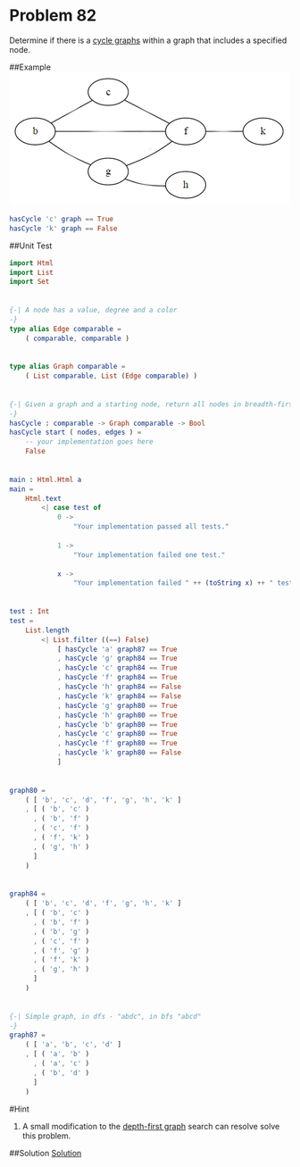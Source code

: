 # Problem 82

Determine if there is a [cycle graphs](https://en.wikipedia.org/wiki/Cycle_graph) within a graph that includes a specified node.  

##Example
![](graph87b.png)
```elm
hasCycle 'c' graph == True
hasCycle 'k' graph == False
```

##Unit Test
```elm
import Html
import List
import Set


{-| A node has a value, degree and a color
-}
type alias Edge comparable =
    ( comparable, comparable )


type alias Graph comparable =
    ( List comparable, List (Edge comparable) )


{-| Given a graph and a starting node, return all nodes in breadth-first order.
-}
hasCycle : comparable -> Graph comparable -> Bool
hasCycle start ( nodes, edges ) =
    -- your implementation goes here
    False


main : Html.Html a
main =
    Html.text
        <| case test of
            0 ->
                "Your implementation passed all tests."

            1 ->
                "Your implementation failed one test."

            x ->
                "Your implementation failed " ++ (toString x) ++ " tests."


test : Int
test =
    List.length
        <| List.filter ((==) False)
            [ hasCycle 'a' graph87 == True
            , hasCycle 'g' graph84 == True
            , hasCycle 'c' graph84 == True
            , hasCycle 'f' graph84 == True
            , hasCycle 'h' graph84 == False
            , hasCycle 'k' graph84 == False
            , hasCycle 'g' graph80 == True
            , hasCycle 'h' graph80 == True
            , hasCycle 'b' graph80 == True
            , hasCycle 'c' graph80 == True
            , hasCycle 'f' graph80 == True
            , hasCycle 'k' graph80 == False
            ]


graph80 =
    ( [ 'b', 'c', 'd', 'f', 'g', 'h', 'k' ]
    , [ ( 'b', 'c' )
      , ( 'b', 'f' )
      , ( 'c', 'f' )
      , ( 'f', 'k' )
      , ( 'g', 'h' )
      ]
    )


graph84 =
    ( [ 'b', 'c', 'd', 'f', 'g', 'h', 'k' ]
    , [ ( 'b', 'c' )
      , ( 'b', 'f' )
      , ( 'b', 'g' )
      , ( 'c', 'f' )
      , ( 'f', 'g' )
      , ( 'f', 'k' )
      , ( 'g', 'h' )
      ]
    )


{-| Simple graph, in dfs - "abdc", in bfs "abcd"
-}
graph87 =
    ( [ 'a', 'b', 'c', 'd' ]
    , [ ( 'a', 'b' )
      , ( 'a', 'c' )
      , ( 'b', 'd' )
      ]
    )

```
#Hint
1. A small modification to the [depth-first graph](p87.md) search can resolve solve this problem.

##Solution
[Solution](../s/s87.md)
